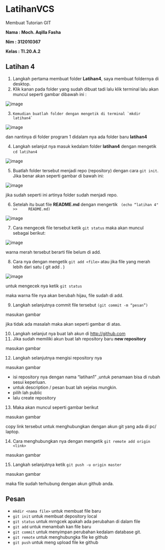 # LatihanVCS
Membuat Tutorian GIT

**Nama : Moch. Aqilla Fasha**

**Nim : 312010367**

**Kelas : TI.20.A.2**

## Latihan 4 

 1. Langkah pertama membuat folder **Latihan4**, saya membuat foldernya di desktop.
 2. Klik kanan pada folder yang sudah dibuat tadi lalu klik terminal lalu akan muncul seperti gambar dibawah ini :
 
 ![image](https://user-images.githubusercontent.com/72904414/96359562-71cf7d00-113e-11eb-8c15-685ab9047c05.png)
 
 3. 	Kemudian buatlah folder dengan mengetik di terminal `mkdir latihan4`
 
 ![image](https://user-images.githubusercontent.com/72904414/96360315-510b2580-1146-11eb-8671-5eeba38c1d79.png)
 
 dan nantinya di folder program 1 didalam nya ada folder baru **latihan4**

4.	Langkah selanjut nya masuk kedalam folder **latihan4** dengan mengetik `cd latihan4`

![image](https://user-images.githubusercontent.com/72904414/96360356-b4955300-1146-11eb-92d5-4612a3f57f65.png)

5.	Buatlah folder tersebut menjadi repo (repository) dengan cara `git init`.
	Jika benar akan seperti gambar di bawah ini:
    
![image](https://user-images.githubusercontent.com/72904414/96360386-12299f80-1147-11eb-9592-acc2cdcba39d.png)
    
   jika sudah seperti ini artinya folder sudah menjadi repo. 


6.	Setelah itu buat file **README.md** dengan mengertik ` (echo “latihan 4" >> 	README.md)`

![image](https://user-images.githubusercontent.com/72904414/96367868-8fbad300-117a-11eb-93b9-95fb3b9bad14.png)

7.	Cara mengecek file tersebut ketik `git status` maka akan muncul sebagai berikut:

![image](https://user-images.githubusercontent.com/72904414/96367912-cb559d00-117a-11eb-9612-247925dd6b15.png)


warna merah tersebut berarti file belum di add.

8. 	Cara nya dengan mengetik `git add <file>` atau jika file yang merah lebih dari satu ( git 	add . )

![image](https://user-images.githubusercontent.com/72904414/96367980-343d1500-117b-11eb-9ad6-0931a5c66c60.png)

untuk mengecek nya ketik `git status`



maka warna file nya akan berubah hijau, file sudah di add.

9.	Langkah selanjutnya commit file tersebut `(git commit -m “pesan”)`

masukan gambar

jika tidak ada masalah maka akan seperti gambar di atas.

10. Langkah selanjut nya buat lah akun di http://github.com  
11. Jika sudah memiliki akun buat lah repository baru **new repository** 

masukan gambar

12.	Langkah selanjutnya mengisi repository nya 

masukan gambar

- isi repository nya dengan nama “latihan1” ,untuk penamaan bisa di rubah sesui keperluan.	
- untuk description / pesan buat lah sejelas mungkin.
- pilih lah public 
- lalu create repository 

13.	Maka akan muncul seperti gambar berikut 

masukan gambar

copy link tersebut untuk menghubungkan dengan akun git yang ada di pc/ laptop.

14.	Cara menghubungkan nya dengan mengetik `git remote add origin <link>`

masukan gambar

15.	Langkah selanjutnya ketik `git push -u origin master`

masukan gambar

maka file sudah terhubung dengan akun github anda.

## Pesan
 - `mkdir <nama file>` untuk membuat file baru
 - `git init` untuk membuat depository local
 - `git status` untuk mrngcek apakah ada perubahan di dalam file 
 - `git add` untuk menambah kan file baru 
 - `git commit` untuk menyimpan perubahan kedalam database git.
 - `git remote` untuk menghubungka file ke github
 - `git push` untuk meng upload file ke github
